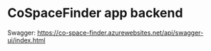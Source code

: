 # CoSpaceFinder app backend
Swagger:
https://co-space-finder.azurewebsites.net/api/swagger-ui/index.html
